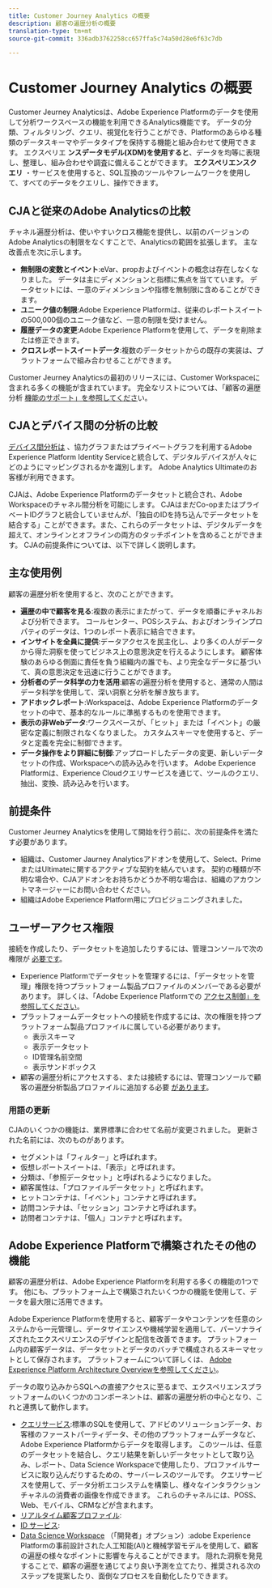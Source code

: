```yaml
---
title: Customer Journey Analytics の概要
description: 顧客の遍歴分析の概要
translation-type: tm+mt
source-git-commit: 336adb3762258cc657ffa5c74a50d28e6f63c7db

---
```



# Customer Journey Analytics の概要

Customer Jeurney Analyticsは、Adobe Experience Platformのデータを使用して分析ワークスペースの機能を利用できるAnalytics機能です。 データの分類、フィルタリング、クエリ、視覚化を行うことができ、Platformのあらゆる種類のデータスキーマやデータタイプを保持する機能と組み合わせて使用できます。 エクスペリエ **ンスデータモデル(XDM)を使用すると**、データを均等に表現し、整理し、組み合わせや調査に備えることができます。 **エクスペリエンスクエリ** ・サービスを使用すると、SQL互換のツールやフレームワークを使用して、すべてのデータをクエリし、操作できます。

## CJAと従来のAdobe Analyticsの比較

チャネル遍歴分析は、使いやすいクロス機能を提供し、以前のバージョンのAdobe Analyticsの制限をなくすことで、Analyticsの範囲を拡張します。 主な改善点を次に示します。

* **無制限の変数とイベント**:eVar、propおよびイベントの概念は存在しなくなりました。 データは主にディメンションと指標に焦点を当てています。 データセットには、一意のディメンションや指標を無制限に含めることができます。
* **ユニーク値の制限**:Adobe Experience Platformは、従来のレポートスイートの500,000個のユニーク値など、一意の制限を受けません。
* **履歴データの変更**:Adobe Experience Platformを使用して、データを削除または修正できます。
* **クロスレポートスイートデータ**:複数のデータセットからの既存の実装は、プラットフォームで組み合わせることができます。

Customer Jeurney Analyticsの最初のリリースには、Customer Workspaceに含まれる多くの機能が含まれています。 完全なリストについては、「顧客の遍歴分析 [機能のサポート」を参照してくださ](cja-aa.md)い。

## CJAとデバイス間の分析の比較

[デバイス間分析は](https://docs.adobe.com/content/help/en/analytics/components/cda/cda-home.html) 、協力グラフまたはプライベートグラフを利用するAdobe Experience Platform Identity Serviceと統合して、デジタルデバイスが人々にどのようにマッピングされるかを識別します。 Adobe Analytics Ultimateのお客様が利用できます。

CJAは、Adobe Experience Platformのデータセットと統合され、Adobe Workspaceのチャネル間分析を可能にします。 CJAはまだCo-opまたはプライベートIDグラフと統合していませんが、「独自のIDを持ち込んでデータセットを結合する」ことができます。また、これらのデータセットは、デジタルデータを超えて、オンラインとオフラインの両方のタッチポイントを含めることができます。 CJAの前提条件については、以下で詳しく説明します。

## 主な使用例

顧客の遍歴分析を使用すると、次のことができます。

* **遍歴の中で顧客を見る**:複数の表示にまたがって、データを順番にチャネルおよび分析できます。 コールセンター、POSシステム、およびオンラインプロパティのデータは、1つのレポート表示に結合できます。
* **インサイトを全員に提供**:データアクセスを民主化し、より多くの人がデータから得た洞察を使ってビジネス上の意思決定を行えるようにします。 顧客体験のあらゆる側面に責任を負う組織内の誰でも、より完全なデータに基づいて、真の意思決定を迅速に行うことができます。
* **分析者のデータ科学の力を活用**:顧客の遍歴分析を使用すると、通常の人間はデータ科学を使用して、深い洞察と分析を解き放ちます。
* **アドホックレポート**:Workspaceは、Adobe Experience Platformのデータセットの中で、基本的なルールに準拠するものを使用できます。
* **表示の非Webデータ**:ワークスペースが、「ヒット」または「イベント」の厳密な定義に制限されなくなりました。 カスタムスキーマを使用すると、データと定義を完全に制御できます。
* **データ操作をより詳細に制御**:アップロードしたデータの変更、新しいデータセットの作成、Workspaceへの読み込みを行います。 Adobe Experience Platformは、Experience Cloudクエリサービスを通じて、ツールのクエリ、抽出、変換、読み込みを行います。

## 前提条件

Customer Jeurney Analyticsを使用して開始を行う前に、次の前提条件を満たす必要があります。

* 組織は、Customer Jaurney Analyticsアドオンを使用して、Select、PrimeまたはUltimateに関するアクティブな契約を結んでいます。 契約の種類が不明な場合や、CJAアドオンをお持ちかどうか不明な場合は、組織のアカウントマネージャーにお問い合わせください。
* 組織はAdobe Experience Platform用にプロビジョニングされました。

## ユーザーアクセス権限

接続を作成したり、データセットを追加したりするには、管理コンソールで次の権限が [必要です](https://adminconsole.adobe.com/enterprise/)。

* Experience Platformでデータセットを管理するには、「データセットを管理」権限を持つプラットフォーム製品プロファイルのメンバーである必要があります。 詳しくは、「Adobe Experience Platformでの [アクセス制御」を参照してください](https://www.adobe.io/apis/experienceplatform/home/permissions-and-sandboxes/permissions-and-sandboxes.html#!api-specification/markdown/narrative/technical_overview/access-control/access-control-overview.md)。
* プラットフォームデータセットへの接続を作成するには、次の権限を持つプラットフォーム製品プロファイルに属している必要があります。
   * 表示スキーマ
   * 表示データセット
   * ID管理名前空間
   * 表示サンドボックス
* 顧客の遍歴分析にアクセスする、または接続するには、管理コンソールで顧客の遍歴分析製品プロファイルに追加する必要 [があります](https://adminconsole.adobe.com/enterprise/)。

### 用語の更新

CJAのいくつかの機能は、業界標準に合わせて名前が変更されました。 更新された名前には、次のものがあります。

* セグメントは「フィルター」と呼ばれます。
* 仮想レポートスイートは、「表示」と呼ばれます。
* 分類は、「参照データセット」と呼ばれるようになりました。
* 顧客属性は、「プロファイルデータセット」と呼ばれます。
* ヒットコンテナは、「イベント」コンテナと呼ばれます。
* 訪問コンテナは、「セッション」コンテナと呼ばれます。
* 訪問者コンテナは、「個人」コンテナと呼ばれます。

## Adobe Experience Platformで構築されたその他の機能

顧客の遍歴分析は、Adobe Experience Platformを利用する多くの機能の1つです。 他にも、プラットフォーム上で構築されたいくつかの機能を使用して、データを最大限に活用できます。

Adobe Experience Platformを使用すると、顧客データやコンテンツを任意のシステムから一元管理し、データサイエンスや機械学習を適用して、パーソナライズされたエクスペリエンスのデザインと配信を改善できます。 プラットフォーム内の顧客データは、データセットとデータのバッチで構成されるスキーマセットとして保存されます。 プラットフォームについて詳しくは、 [Adobe Experience Platform Architecture Overviewを参照してください](https://www.adobe.io/apis/experienceplatform/home/overview.html)。

データの取り込みからSQLへの直接アクセスに至るまで、エクスペリエンスプラットフォームのいくつかのコンポーネントは、顧客の遍歴分析の中心となり、これと連携して動作します。

* [クエリサービス](https://www.adobe.io/apis/experienceplatform/home/query-service/sql-reference.html):標準のSQLを使用して、アドビのソリューションデータ、お客様のファーストパーティデータ、その他のプラットフォームデータなど、Adobe Experience Platformからデータを取得します。 このツールは、任意のデータセットを結合し、クエリ結果を新しいデータセットとして取り込み、レポート、Data Science Workspaceで使用したり、プロファイルサービスに取り込んだりするための、サーバーレスのツールです。 クエリサービスを使用して、データ分析エコシステムを構築し、様々なインタラクションチャネルの消費者の画像を作成できます。 これらのチャネルには、POSS、Web、モバイル、CRMなどが含まれます。
* [リアルタイム顧客プロファイル](https://www.adobe.io/apis/experienceplatform/home/profile-identity-segmentation/profile-identity-segmentation-services.html#!api-specification/markdown/narrative/technical_overview/unified_profile_architectural_overview/unified_profile_architectural_overview.md):
* [ID サービス](https://www.adobe.io/apis/experienceplatform/home/profile-identity-segmentation/profile-identity-segmentation-services.html#!api-specification/markdown/narrative/technical_overview/identity_services_architectural_overview/identity_services_architectural_overview.md):
* [Data Science Workspace](https://www.adobe.io/apis/experienceplatform/home/data-science-workspace.html) （「開発者」オプション）:adobe Experience Platformの事前設計された人工知能(AI)と機械学習モデルを使用して、顧客の遍歴の様々なポイントに影響を与えることができます。 隠れた洞察を発見することで、顧客の遍歴を通じてより良い予測を立てたり、推奨される次のステップを提案したり、面倒なプロセスを自動化したりできます。
